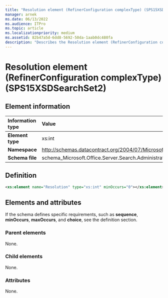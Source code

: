 ```yaml
---
title: "Resolution element (RefinerConfiguration complexType) (SPS15XSDSearchSet2)"
manager: arnek
ms.date: 06/13/2022
ms.audience: ITPro
ms.topic: article
ms.localizationpriority: medium
ms.assetid: 82b47a5d-6dd8-5692-50da-1aab0dc480fa
description: "Describes the Resolution element (RefinerConfiguration complexType) (SPS15XSDSearchSet2). If the schema defines specific requirements, see the Definition section."
---
```


# Resolution element (RefinerConfiguration complexType) (SPS15XSDSearchSet2)



## Element information

|Information type|Value|
|:-----|:-----|
|**Element type**|xs:int |
|**Namespace**|http://schemas.datacontract.org/2004/07/Microsoft.Office.Server.Search.Administration |
|**Schema file**|schema_Microsoft.Office.Server.Search.Administration.xsd |

## Definition

```XML
<xs:element name="Resolution" type="xs:int" minOccurs="0"></xs:element>

```

## Elements and attributes

If the schema defines specific requirements, such as **sequence**, **minOccurs**, **maxOccurs**, and **choice**, see the definition section.

### Parent elements

None.

### Child elements

None.

### Attributes

None.
